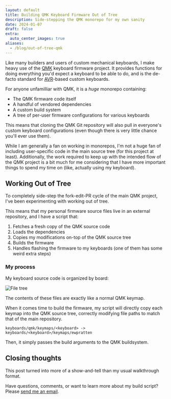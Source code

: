 ```yaml
---
layout: default
title: Building QMK Keyboard Firmware Out of Tree
description: Side-stepping the QMK monorepo for my own sanity
date: 2024-01-07
draft: false
extra:
  auto_center_images: true
aliases:
  - /blog/out-of-tree-qmk
---
```


Like many builders and users of custom mechanical keyboards, I make heavy use of the [QMK](https://qmk.fm) keyboard firmware project. It provides functions for doing everything you'd expect a keyboard to be able to do, and is the de-facto standard for [AVR](https://en.wikipedia.org/wiki/AVR_microcontrollers)-based custom keyboards.

For anyone unfamilliar with QMK, it is a *huge* monorepo containing:

- The QMK firmware code itself
- A handful of vendored dependencies
- A custom build system
- A tree of per-user firmware configurations for various keyboards

This means that cloning the QMK Git repository will also pull in everyone's custom keyboard configurations (even though there is very little chance you'll ever use them).

While I am generally a fan on working in monorepos, I'm not a huge fan of including user-specific code in the main source tree (for this project at least). Additionally, the work required to keep up with the intended flow of the QMK project is a bit much for me considering that I have more important things to spend my time on (like, actually using my keyboard).

## Working Out of Tree

To completely side-step the fork-edit-PR cycle of the main QMK project, I've been experimenting with working out of tree.

This means that my personal firmware source files live in an external repository, and I have a script that:

1. Fetches a fresh copy of the QMK source code
2. Loads the dependencies
3. Copies my modifications on-top of the QMK source tree
4. Builds the firmware
5. Handles flashing the firmware to my keyboards (one of them has some weird extra steps)

### My process

My keyboard source code is organized by board:

![File tree](/images/posts/out-of-tree-qmk/file-tree.png)

The contents of these files are exactly like a normal QMK keymap.

When it comes time to build the firmware, my script will directly copy each keymap into the QMK source tree, correctly modifying file paths to match that of the main repository.

```text
keyboards/qmk/keymaps/<keyboard> -> keyboards/<keyboard>/keymaps/ewpratten
```

Then, it simply passes the build arguments to the QMK buildsystem.

## Closing thoughts

This post turned into more of a show-and-tell than my usual walkthrough format.

Have questions, comments, or want to learn more about my build script? Please [send me an email](/contact).